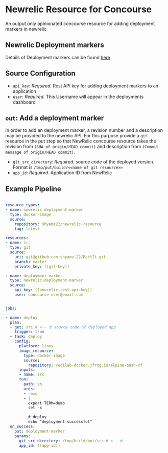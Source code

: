 # Newrelic Resource for Concourse
An output only opinionated concourse resource for adding deployment markers in newrelic

## Newrelic Deployment markers

Details of Deployment markers can be found [here](https://docs.newrelic.com/docs/apm/new-relic-apm/maintenance/record-deployments)

## Source Configuration

* `api_key`: *Required.* Rest API key for adding deployment markers to an application
* `user`: *Required.* This Username will appear in the deployments dashboard

## `out`: Add a deployment marker

In order to add an deployment marker, a revision number and a description may be provided to the newrelic API.
For this purpose provide a `git` resource in the put step so that NewRelic concourse resource
takes the revision  from `(SHA of origin/HEAD commit)` and description from `(Commit message of origin/HEAD commit)`.

* `git_src_directory`: *Required.* source code of the deployed version. Format is `/tmp/put/build/<<name of git resource>>`
* `app_id`: *Required.* Application ID from NewRelic

## Example Pipeline

```yaml

resource_types:
- name: newrelic-deployment-marker
  type: docker-image
  source:
    repository: shyamz22/newrelic-resource
    tag: latest

resources:
- name: src
  type: git
  source:
    uri: git@github.com:shyamz-22/PactIt.git
    branch: master
    private_key: ((git-key))

- name: deployment-marker
  type: newrelic-deployment-marker
  source:
    api_key: ((newrelic-rest-api-key))
    user: concourse-user@email.com


jobs:

- name: deploy
  plan:
  - get: src # <-- 🤓 source code of deployed app
    trigger: true
  - task: deploy
    config:
      platform: linux
      image_resource:
        type: docker-image
        source:
          repository: vwdilab-docker.jfrog.io/alpine-bash-cf
      inputs:
      - name: src
      run:
        path: sh
        args:
        - -exc
        - |
          export TERM=dumb
          set -x

          # deploy
          echo "deployment-successful"
  on_success:
    put: deployment-marker
    params:
      git_src_directory: /tmp/build/put/src # <-- 🤓
      app_id: ((app-id))

```



